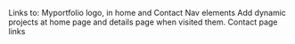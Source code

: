 Links to:
Myportfolio logo, in home and Contact
Nav elements
Add dynamic projects at home page and details page when visited them.
Contact page links
